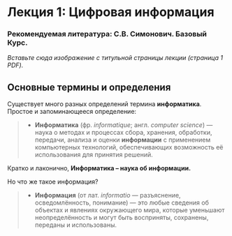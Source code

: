 # Лекция 1: Цифровая информация

### Рекомендуемая литература: С.В. Симонович. Базовый Курс.

*Вставьте сюда изображение с титульной страницы лекции (страница 1 PDF).*

## Основные термины и определения

Существует много разных определений термина **информатика**. Простое и запоминающееся определение:

> - **Информатика** (фр. *informatique*; англ. *computer science*) — наука о методах и процессах сбора, хранения, обработки, передачи, анализа и оценки **информации** с применением компьютерных технологий, обеспечивающих возможность её использования для принятия решений.

Кратко и лаконично, **Информатика – наука об информации.**

Но что же такое информация?

> - **Информация** (от лат. *informatio* — разъяснение, осведомлённость, понимание) — это любые сведения об объектах и явлениях окружающего мира, которые уменьшают неопределённость и могут быть восприняты, сохранены, переданы и использованы.
